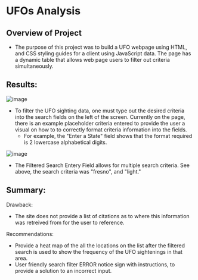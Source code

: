  # ****UFOs Analysis****
 ## Overview of Project
- The purpose of this project was to build a UFO webpage using HTML, and CSS styling guides for a client using JavaScript data. The page has a dynamic table that allows web page users to filter out criteria simultaneously. 
## Results: 
![image](https://user-images.githubusercontent.com/106709942/190510529-86a9ec80-529a-4ef5-a77a-5e1308a99ce5.png)

- To filter the UFO sighting data, one must type out the desired criteria into the search fields on the left of the screen. Currently on the page, there is an example placeholder criteria entered to provide the user a visual on how to to correctly format criteria information into the fields. 
  - For example, the "Enter a State" field shows that the format required is 2 lowercase alphabetical digits. 
  
 ![image](https://user-images.githubusercontent.com/106709942/190511643-4d1a892f-f9c8-4259-81d8-7d2d9ee0e7ba.png)
 - The Filtered Search Entery Field allows for multiple search criteria. See above, the search criteria was "fresno", and "light."

## Summary:
Drawback:
- The site does not provide a list of citations as to where this information was retreived from for the user to reference. 

Recommendations:
- Provide a heat map of the all the locations on the list after the filtered search is used to show the frequency of the UFO sightenings in that area. 
- User friendly search filter ERROR notice sign with instructions, to provide a solution to an incorrect input.  
